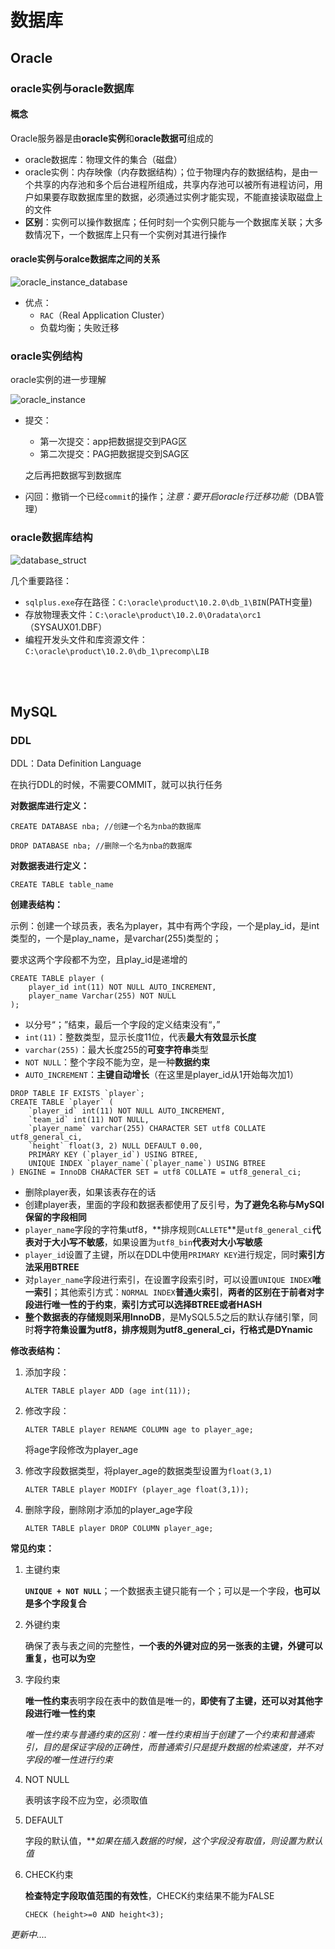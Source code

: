 # 数据库

## Oracle

### oracle实例与oracle数据库

#### 概念

Oracle服务器是由**oracle实例**和**oracle数据可**组成的

* oracle数据库：物理文件的集合（磁盘）
* oracle实例：内存映像（内存数据结构）；位于物理内存的数据结构，是由一个共享的内存池和多个后台进程所组成，共享内存池可以被所有进程访问，用户如果要存取数据库里的数据，必须通过实例才能实现，不能直接读取磁盘上的文件
* **区别**：实例可以操作数据库；任何时刻一个实例只能与一个数据库关联；大多数情况下，一个数据库上只有一个实例对其进行操作

#### oracle实例与oralce数据库之间的关系

![oracle_instance_database](https://myblog-1308923350.cos.ap-guangzhou.myqcloud.com/img/oracle_instance_dataBase.drawio.png)

* 优点：
  * `RAC`（Real Application Cluster）
  * 负载均衡；失败迁移

### oracle实例结构

oracle实例的进一步理解

![oracle_instance](https://myblog-1308923350.cos.ap-guangzhou.myqcloud.com/img/oracle_instance.drawio.png)

* 提交：

  * 第一次提交：app把数据提交到PAG区
  * 第二次提交：PAG把数据提交到SAG区

  之后再把数据写到数据库

* 闪回：撤销一个已经`commit`的操作；*注意：要开启oracle行迁移功能*（DBA管理）

### oracle数据库结构

![database_struct](https://myblog-1308923350.cos.ap-guangzhou.myqcloud.com/img/%E6%95%B0%E6%8D%AE%E5%BA%93%E7%BB%93%E6%9E%84.png)

几个重要路径：

* `sqlplus.exe`存在路径：`C:\oracle\product\10.2.0\db_1\BIN`(PATH变量)
* 存放物理表文件：`C:\oracle\product\10.2.0\Oradata\orc1`（SYSAUX01.DBF）
* 编程开发头文件和库资源文件：`C:\oracle\product\10.2.0\db_1\precomp\LIB`



<br>

<br>

## MySQL

### DDL

DDL：Data Definition Language

在执行DDL的时候，不需要COMMIT，就可以执行任务

**对数据库进行定义：**

```mysql
CREATE DATABASE nba; //创建一个名为nba的数据库

DROP DATABASE nba; //删除一个名为nba的数据库
```

**对数据表进行定义：**

```mysql
CREATE TABLE table_name
```

**创建表结构：**

示例：创建一个球员表，表名为player，其中有两个字段，一个是play_id，是int类型的，一个是play_name，是varchar(255)类型的；

要求这两个字段都不为空，且play_id是递增的

```mysql
CREATE TABLE player (
	player_id int(11) NOT NULL AUTO_INCREMENT,
    player_name Varchar(255) NOT NULL
);
```

* 以分号“；”结束，最后一个字段的定义结束没有“，”
* `int(11)`：整数类型，显示长度11位，代表**最大有效显示长度**
* `varchar(255)`：最大长度255的**可变字符串**类型
* `NOT NULL`：整个字段不能为空，是一种**数据约束**
* `AUTO_INCREMENT`：**主键自动增长**（在这里是player_id从1开始每次加1）



```mysql
DROP TABLE IF EXISTS `player`;
CREATE TABLE `player` (
	`player_id` int(11) NOT NULL AUTO_INCREMENT,
    `team_id` int(11) NOT NULL,
    `player_name` varchar(255) CHARACTER SET utf8 COLLATE utf8_general_ci,
    `height` float(3, 2) NULL DEFAULT 0.00,
    PRIMARY KEY (`player_id`) USING BTREE,
    UNIQUE INDEX `player_name`(`player_name`) USING BTREE
) ENGINE = InnoDB CHARACTER SET = utf8 COLLATE = utf8_general_ci;
```

* 删除player表，如果该表存在的话
* 创建player表，里面的字段和数据表都使用了反引号，**为了避免名称与MySQl保留的字段相同**
* `player_name`字段的字符集utf8，**排序规则`CALLETE`**是`utf8_general_ci`**代表对于大小写不敏感**，如果设置为`utf8_bin`**代表对大小写敏感**
* `player_id`设置了主键，所以在DDL中使用`PRIMARY KEY`进行规定，同时**索引方法采用BTREE**
* 对`player_name`字段进行索引，在设置字段索引时，可以设置`UNIQUE INDEX`**唯一索引**；其他索引方式：`NORMAL INDEX`**普通火索引**，**两者的区别在于前者对字段进行唯一性的于约束**，**索引方式可以选择BTREE或者HASH**
* **整个数据表的存储规则采用InnoDB**，是MySQL5.5之后的默认存储引擎，同时**将字符集设置为utf8，排序规则为utf8_general_ci，行格式是DYnamic**



**修改表结构：**

1. 添加字段：

   ```mysql
   ALTER TABLE player ADD (age int(11));
   ```

2. 修改字段：

   ```mysql
   ALTER TABLE player RENAME COLUMN age to player_age;
   ```

   将age字段修改为player_age

3. 修改字段数据类型，将player_age的数据类型设置为`float(3,1)`

   ```mysql
   ALTER TABLE player MODIFY (player_age float(3,1));
   ```

4. 删除字段，删除刚才添加的player_age字段

   ```mysql
   ALTER TABLE player DROP COLUMN player_age;
   ```



**常见约束：**

1. 主键约束

   **`UNIQUE + NOT NULL`**；一个数据表主键只能有一个；可以是一个字段，**也可以是多个字段复合**

2. 外键约束

   确保了表与表之间的完整性，**一个表的外键对应的另一张表的主键，外键可以重复，也可以为空**

3. 字段约束

   **唯一性约束**表明字段在表中的数值是唯一的，**即使有了主键，还可以对其他字段进行唯一性约束**

   *唯一性约束与普通约束的区别：唯一性约束相当于创建了一个约束和普通索引，目的是保证字段的正确性，而普通索引只是提升数据的检索速度，并不对字段的唯一性进行约束*

4. NOT NULL 

   表明该字段不应为空，必须取值

5. DEFAULT

   字段的默认值，***如果在插入数据的时候，这个字段没有取值，则设置为默认值*

6. CHECK约束

   **检查特定字段取值范围的有效性**，CHECK约束结果不能为FALSE

   ```mysql
   CHECK (height>=0 AND height<3);
   ```



*更新中....*



